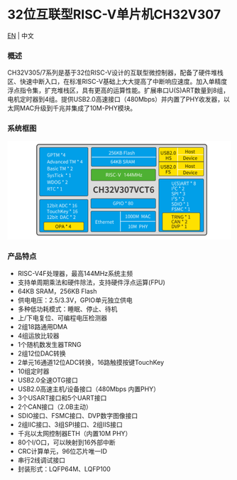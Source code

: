 # 32位互联型RISC-V单片机CH32V307

[EN](README.md) | 中文

### 概述

CH32V305/7系列是基于32位RISC-V设计的互联型微控制器，配备了硬件堆栈区、快速中断入口，在标准RISC-V基础上大大提高了中断响应速度。加入单精度浮点指令集，扩充堆栈区，具有更高的运算性能。扩展串口U(S)ART数量到8组，电机定时器到4组。提供USB2.0高速接口（480Mbps）并内置了PHY收发器，以太网MAC升级到千兆并集成了10M-PHY模块。

### 系统框图

<img src="image/frame.jpg" alt="frame" style="zoom:50%;" />

### 产品特点

- RISC-V4F处理器，最高144MHz系统主频
- 支持单周期乘法和硬件除法，支持硬件浮点运算(FPU)
- 64KB SRAM，256KB Flash
- 供电电压：2.5/3.3V，GPIO单元独立供电
- 多种低功耗模式：睡眠、停止、待机
- 上/下电复位、可编程电压检测器
- 2组18路通用DMA
- 4组运放比较器
- 1个随机数发生器TRNG
- 2组12位DAC转换
- 2单元16通道12位ADC转换，16路触摸按键TouchKey
- 10组定时器
- USB2.0全速OTG接口
- USB2.0高速主机/设备接口（480Mbps 内置PHY）
- 3个USART接口和5个UART接口
- 2个CAN接口（2.0B主动）
- SDIO接口、FSMC接口、DVP数字图像接口
- 2组IIC接口、3组SPI接口、2组IIS接口
- 千兆以太网控制器ETH（内置10M PHY）
- 80个I/O口，可以映射到16外部中断
- CRC计算单元，96位芯片唯一ID
- 串行2线调试接口
- 封装形式：LQFP64M、LQFP100